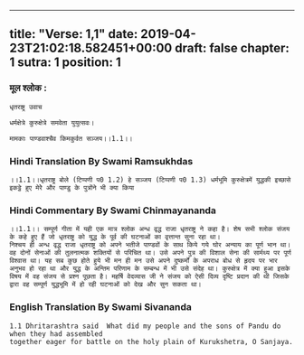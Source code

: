 
---
title: "Verse: 1,1"
date: 2019-04-23T21:02:18.582451+00:00
draft: false
chapter: 1
sutra: 1
position: 1
---
### मूल श्लोक :
```
धृतराष्ट्र उवाच

धर्मक्षेत्रे कुरुक्षेत्रे समवेता युयुत्सवः।

मामकाः पाण्डवाश्चैव किमकुर्वत सञ्जय।।1.1।।

```

### Hindi Translation By Swami Ramsukhdas
```
।।1.1।।धृतराष्ट्र बोले (टिप्पणी प0 1.2) हे सञ्जय (टिप्पणी प0 1.3) धर्मभूमि कुरुक्षेत्रमें युद्धकी इच्छासे इकट्ठे हुए मेरेे और पाण्डु के पुत्रोंने भी क्या किया

```

### Hindi Commentary By Swami Chinmayananda
```
।।1.1।। सम्पूर्ण गीता में यही एक मात्र श्लोक अन्ध वृद्ध राजा धृतराष्ट्र ने कहा है। शेष सभी श्लोक संजय के कहे हुए हैं जो धृतराष्ट्र को युद्ध के पूर्व की घटनाओं का वृत्तान्त सुना रहा था।
निश्चय ही अन्ध वृद्ध राजा धृतराष्ट्र को अपने भतीजे पाण्डवों के साथ किये गये घोर अन्याय का पूर्ण भान था। वह दोनों सेनाओं की तुलनात्मक शक्तियों से परिचित था। उसे अपने पुत्र की विशाल सेना की सार्मथ्य पर पूर्ण विश्वास था। यह सब कुछ होते हुये भी मन ही मन उसे अपने दुष्कर्मों के अपराध बोध से हृदय पर भार अनुभव हो रहा था और युद्ध के अन्तिम परिणाम के सम्बन्ध में भी उसे संदेह था। कुरुक्षेत्र में क्या हुआ इसके विषय में वह संजय से प्रश्न पूछता है। महर्षि वेदव्यास जी ने संजय को ऐसी दिव्य दृष्टि प्रदान की थी जिसके द्वारा वह सम्पूर्ण युद्धभूमि में हो रही घटनाओं को देख और सुन सकता था।

```

### English Translation By Swami  Sivananda
```
1.1 Dhritarashtra said  What did my people and the sons of Pandu do when they had assembled
together eager for battle on the holy plain of Kurukshetra, O Sanjaya.

```


